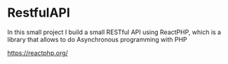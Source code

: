 # RestfulAPI

In this small project I build a small RESTful API using ReactPHP, which is a library that allows to do Asynchronous programming with PHP

https://reactphp.org/
